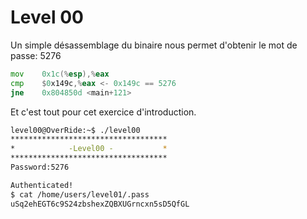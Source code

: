# Level 00

Un simple désassemblage du binaire nous permet d'obtenir le mot de passe: 5276

```asm
mov    0x1c(%esp),%eax
cmp    $0x149c,%eax <- 0x149c == 5276
jne    0x804850d <main+121>
```

Et c'est tout pour cet exercice d'introduction.

```bash
level00@OverRide:~$ ./level00 
***********************************
*            -Level00 -           *
***********************************
Password:5276

Authenticated!
$ cat /home/users/level01/.pass                   
uSq2ehEGT6c9S24zbshexZQBXUGrncxn5sD5QfGL
```